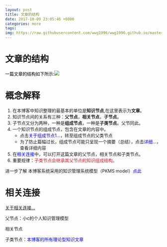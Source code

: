 ```yaml
---
layout: post
title: 文章的结构
date: 2017-10-09 23:05:46 +0800
categories: more
tags: 
img: https://raw.githubusercontent.com/wwg1996/wwg1996.github.io/master/images/pkm.jpg
---
```


# 文章的结构

<span style="color: #000000;">一篇文章的结构如下所示:![](https://raw.githubusercontent.com/wwg1996/wwg1996.github.io/master/images/2017/10/r.png)</span>

# 概念解释

1.  在本博客中知识整理的最基本的单位是**知识节点**,在这里表示为**文章**。
2.  知识节点间的关系有三种：**父节点**，**相关节点**，**子节点**。
3.  子节点又分为两种，一种是**组成节点**，一种是**子类节点**。父节同此。
4.  一个知识节点的组成节点，包含在文章的内容中。
    *   点击<span style="color: #0000ff;">关于组成节点1...</span>，转至组成节点的父类节点
    *   为了防止篇幅过长，组成节点可能只呈现一个摘要（总结），点击<span style="color: #0000ff;">详细...</span>，查看详细内容
5.  在<span style="color: #0000ff;">相关连接</span>中，可以打开这篇文章的父节点，相关节点和子类节点。
6.  重要规律：<span style="color: #e21918;">子类节点会继承其父节点的知识组成结构。</span>

进一步了解 本博客系统采用的知识管理系统模型（PKMS model）<span style="color: #0000ff;">点此</span>

# 相关连接

[关于相关连接...](https://wwg1996.github.io/pkm/2017/10/09/wzdjg.html)

父节点：小c的个人知识管理模型

相关节点 

子类节点：<span style="color: #0000ff;">本博客的所有理论型知识文章</span>